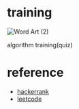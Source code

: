 # training
![Word Art (2)](https://user-images.githubusercontent.com/4979560/57527551-efe4fd00-736a-11e9-892d-f2300110525e.png)


algorithm training(quiz)

# reference
* [hackerrank](https://www.hackerrank.com/)
* [leetcode](https://leetcode.com/)
